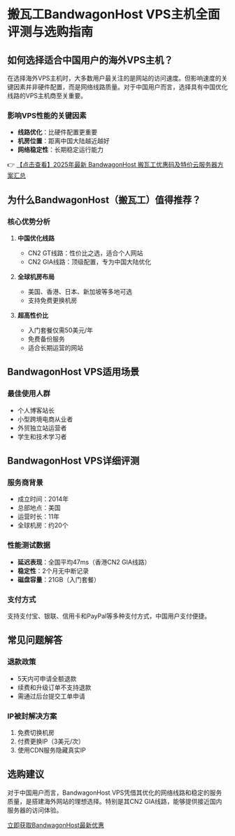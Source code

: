 # 搬瓦工BandwagonHost VPS主机全面评测与选购指南

## 如何选择适合中国用户的海外VPS主机？

在选择海外VPS主机时，大多数用户最关注的是网站的访问速度。但影响速度的关键因素并非硬件配置，而是网络线路质量。对于中国用户而言，选择具有中国优化线路的VPS主机商至关重要。

### 影响VPS性能的关键因素

- **线路优化**：比硬件配置更重要
- **机房位置**：距离中国大陆越近越好
- **网络稳定性**：长期稳定运行能力

👉 [【点击查看】2025年最新 BandwagonHost 搬瓦工优惠码及特价云服务器方案汇总](https://bit.ly/banwagon)

## 为什么BandwagonHost（搬瓦工）值得推荐？

### 核心优势分析

1. **中国优化线路**
   - CN2 GT线路：性价比之选，适合个人网站
   - CN2 GIA线路：顶级配置，专为中国大陆优化

2. **全球机房布局**
   - 美国、香港、日本、新加坡等多地可选
   - 支持免费更换机房

3. **超高性价比**
   - 入门套餐仅需50美元/年
   - 免费备份服务
   - 适合长期运营的网站

## BandwagonHost VPS适用场景

### 最佳使用人群

- 个人博客站长
- 小型跨境电商从业者
- 外贸独立站运营者
- 学生和技术学习者

## BandwagonHost VPS详细评测

### 服务商背景

- 成立时间：2014年
- 总部地点：美国
- 运营时长：11年
- 全球机房：约20个

### 性能测试数据

- **延迟表现**：全国平均47ms（香港CN2 GIA线路）
- **稳定性**：2个月无中断记录
- **磁盘容量**：21GB（入门套餐）

### 支付方式

支持支付宝、银联、信用卡和PayPal等多种支付方式，中国用户支付便捷。

## 常见问题解答

### 退款政策

- 5天内可申请全额退款
- 续费和升级订单不支持退款
- 需通过后台提交工单申请

### IP被封解决方案

1. 免费切换机房
2. 付费更换IP（3美元/次）
3. 使用CDN服务隐藏真实IP

## 选购建议

对于中国用户而言，BandwagonHost VPS凭借其优化的网络线路和稳定的服务质量，是搭建海外网站的理想选择。特别是其CN2 GIA线路，能够提供接近国内服务器的访问体验。

[立即获取BandwagonHost最新优惠](https://bit.ly/banwagon)